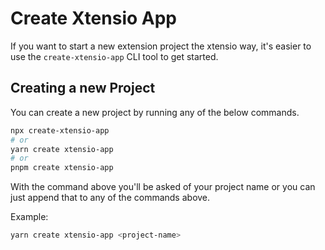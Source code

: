 # Create Xtensio App

If you want to start a new extension project the xtensio way, it's easier to use the `create-xtensio-app` CLI tool to get started.

## Creating a new Project

You can create a new project by running any of the below commands.

```bash
npx create-xtensio-app
# or
yarn create xtensio-app
# or
pnpm create xtensio-app
```

With the command above you'll be asked of your project name or you can just append that to any of the commands above.

Example:

```bash
yarn create xtensio-app <project-name>
```

